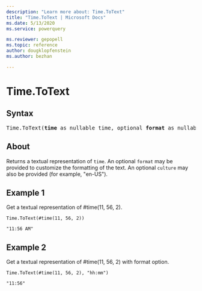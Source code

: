 ```yaml
---
description: "Learn more about: Time.ToText"
title: "Time.ToText | Microsoft Docs"
ms.date: 5/13/2020
ms.service: powerquery

ms.reviewer: gepopell
ms.topic: reference
author: dougklopfenstein
ms.author: bezhan

---
```

# Time.ToText

## Syntax

<pre>
Time.ToText(<b>time</b> as nullable time, optional <b>format</b> as nullable text, optional <b>culture</b> as nullable text) as nullable text
</pre>

## About
Returns a textual representation of `time`. An optional `format` may be provided to customize the formatting of the text. An optional `culture` may also be provided (for example, "en-US").

## Example 1
Get a textual representation of #time(11, 56, 2).

```powerquery-m
Time.ToText(#time(11, 56, 2))
``` 

`
"11:56 AM"
` 

## Example 2
Get a textual representation of #time(11, 56, 2) with format option.

```powerquery-m
Time.ToText(#time(11, 56, 2), "hh:mm")
``` 

`
"11:56"
`
